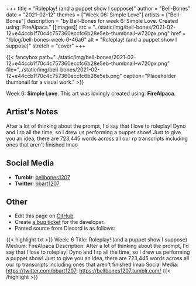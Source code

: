 +++
title =       "Roleplay! (and a puppet show I suppose)"
author =      "Bell-Bones"
date =        "2021-02-12"
themes =      ["Week 06: Simple Love"]
artists =     ["Bell-Bones"]
description = "by Bell-Bones for week 6: Simple Love. Created using: FireAlpaca."
[[images]]
              src = "../static/img/bell-bones/2021-02-12+e44ccb1f70c4c757360eccfc6b28e5eb-thumbnail-w720px.png"
              href = "/blog/bell-bones-week-6-46a6"
              alt = "Roleplay! (and a puppet show I suppose)"
              stretch = "cover"
+++


{{< fancybox path="../static/img/bell-bones/2021-02-12+e44ccb1f70c4c757360eccfc6b28e5eb-thumbnail-w720px.png" file="../static/img/bell-bones/2021-02-12+e44ccb1f70c4c757360eccfc6b28e5eb.png" caption="Placeholder thumbnail for a visual work." >}}


Week 6: **Simple Love**. This art was lovingly created using: **FireAlpaca**.

## Artist's Notes

After a lot of thinking about the prompt, I'd say that I love to roleplay! Dyno and I rp all the time, so I drew us performing a puppet show! Just to give you an idea, there are 723,445 words across all our rp transcripts including ones that aren't finished lmao

## Social Media

- **Tumblr**: <a href='https://bellbones1207.tumblr.com' target='_blank'>bellbones1207</a>
- **Twitter**: <a href='https://twitter.com/bbart1207' target='_blank'>bbart1207</a>

## Other

- Edit this page on [GitHub](https://github.com/teaminkling/web-refresh/edit/main/content/blog/bell-bones-week-6-46a6.md).
- Create [a bug ticket](https://github.com/teaminkling/web-refresh/issues/new?assignees=&labels=bug&template=problem-report.md&title=) for the developer.
- Parsed source from Discord is as follows:

{{< highlight txt >}}
Week: 6
Title: Roleplay! (and a puppet show I suppose)
Medium: FireAlpaca
Description: After a lot of thinking about the prompt, I'd say that I love to roleplay! Dyno and I rp all the time, so I drew us performing a puppet show! Just to give you an idea, there are 723,445 words across all our rp transcripts including ones that aren't finished lmao
Social Media: https://twitter.com/bbart1207; https://bellbones1207.tumblr.com/
{{< /highlight >}}